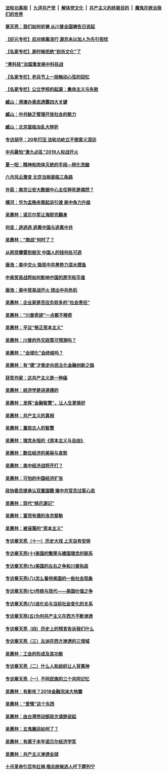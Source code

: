

####  [法轮功真相](../../../../basic/blob/master/README.md?t=04171330) &nbsp;|&nbsp; [九评共产党](../../../../9ping.md/blob/master/README.md?t=04171330) &nbsp;|&nbsp; [解体党文化](../../../../jtdwh.md/blob/master/README.md?t=04171330)  &nbsp;|&nbsp; [共产主义的终极目的](../../../../gczydzjmd.md/blob/master/README.md?t=04171330) &nbsp;|&nbsp; [魔鬼在统治我们的世界](../../../../mgztzwmdsj.md/blob/master/README.md?t=04171330) 

#### [章天亮：我们如何祈祷 从川普全国祷告日说起](../pages/nsc423/n11944627.md?t=04171330) 

#### [【纪元专栏】应对病毒流行 渥京未以加人为先引担忧](../pages/nsc423/n11875714.md?t=04171330) 

#### [【名家专栏】是时候拒绝“封杀文化”了](../pages/nsc423/n11814093.md?t=04171330) 

#### [“黑科技”治国激发美中科技战](../pages/nsc423/n11638056.md?t=04171330) 

#### [【名家专栏】老兵节上一段触动心弦的回忆](../pages/nsc423/n11646016.md?t=04171330) 

#### [【名家专栏】公立学校的起源：集体主义与失败](../pages/nsc423/n11601833.md?t=04171330) 

#### [臧山：港澳办表态透露四大关键](../pages/nsc423/n11421628.md?t=04171330) 

#### [臧山：中共缺乏管理开放社会的能力](../pages/nsc423/n11407457.md?t=04171330) 

#### [臧山：北京面临治乱大转折](../pages/nsc423/n11406895.md?t=04171330) 

#### [专访胡平：20年打压 法轮功屹立不倒意义深远](../pages/nsc423/n11398800.md?t=04171330) 

#### [中共最怕“逢九必乱”2019人权战开火](../pages/nsc423/n11385248.md?t=04171330) 

#### [夏一阳：精神和肉体灭绝的手段—转化洗脑](../pages/nsc423/n11368250.md?t=04171330) 

#### [六月风云激变 北京当局面临三条路](../pages/nsc423/n11313668.md?t=04171330) 

#### [许茹：南京公安大数据中心主任猝死是偶然？](../pages/nsc423/n11064744.md?t=04171330) 

#### [横河：华为孟晚舟案起诉引渡 美中角力升级](../pages/nsc423/n11027230.md?t=04171330) 

#### [吴惠林：诺贝尔奖让海耶克翻身](../pages/nsc423/n10890049.md?t=04171330) 

#### [何坚：逃逃逃 逃离中国与逃离中共](../pages/nsc423/n10592891.md?t=04171330) 

#### [吴惠林：“商战”何时了？](../pages/nsc423/n10573558.md?t=04171330) 

#### [从网贷爆雷到股灾 中国人的钱何处可逃](../pages/nsc423/n10572800.md?t=04171330) 

#### [唐浩：美中交火 隐现中共黑势力混水摸鱼](../pages/nsc423/n10544040.md?t=04171330) 

#### [中美贸易战将如何影响中国的房市和币值](../pages/nsc423/n10543697.md?t=04171330) 

#### [唐浩：美中贸易战开火 烧出中共危机](../pages/nsc423/n10540126.md?t=04171330) 

#### [吴惠林：企业家是否应负较多的“社会责任”](../pages/nsc423/n10535022.md?t=04171330) 

#### [吴惠林：“川普奇迹”一点都不稀奇](../pages/nsc423/n10512808.md?t=04171330) 

#### [吴惠林：平议“修正资本主义”](../pages/nsc423/n10495724.md?t=04171330) 

#### [吴惠林：川普的外交政策可预测吗？](../pages/nsc423/n10462387.md?t=04171330) 

#### [吴惠林：“全球化”会终结吗？](../pages/nsc423/n10452838.md?t=04171330) 

#### [吴惠林：有“德”才能走向民主化金融创新之路](../pages/nsc423/n10432292.md?t=04171330) 

#### [获奖作家：这共产主义是一种癌](../pages/nsc423/n10431541.md?t=04171330) 

#### [吴惠林：经济学是讲道德的](../pages/nsc423/n10398014.md?t=04171330) 

#### [吴惠林：发挥“金融智慧”，让人生更美好](../pages/nsc423/n10375019.md?t=04171330) 

#### [吴惠林：共产主义的真相](../pages/nsc423/n10351394.md?t=04171330) 

#### [吴惠林：重拾古人的智慧](../pages/nsc423/n10337691.md?t=04171330) 

#### [吴惠林：理念永恒的《资本主义与自由》](../pages/nsc423/n10316274.md?t=04171330) 

#### [吴惠林：数位经济的美丽与哀愁](../pages/nsc423/n10292946.md?t=04171330) 

#### [吴惠林：美中经济战将开打？](../pages/nsc423/n10258825.md?t=04171330) 

#### [吴惠林：可怕的中国经济扩张](../pages/nsc423/n10219147.md?t=04171330) 

#### [政协委员提承认双重国籍 揭中共官员过客心态](../pages/nsc423/n10208809.md?t=04171330) 

#### [吴惠林：现代“桃花源记”](../pages/nsc423/n10185234.md?t=04171330) 

#### [吴惠林：富而有德的洛克斐勒](../pages/nsc423/n10142264.md?t=04171330) 

#### [吴惠林：被诬蔑的“资本主义”](../pages/nsc423/n10124816.md?t=04171330) 

#### [专访章天亮（十一）历史大戏 上天自有安排](../pages/nsc423/n10094905.md?t=04171330) 

#### [专访章天亮(十)美国的繁荣与建国理念的联系](../pages/nsc423/n10094899.md?t=04171330) 

#### [专访章天亮(九)美国的左右之争和川普执政](../pages/nsc423/n10094889.md?t=04171330) 

#### [专访章天亮(八)怎么看待美国的一些社会现象](../pages/nsc423/n10094857.md?t=04171330) 

#### [专访章天亮(七)传统与现代——美国价值之争](../pages/nsc423/n10093140.md?t=04171330) 

#### [专访章天亮(六)进化论与当前社会变化的关系](../pages/nsc423/n10092036.md?t=04171330) 

#### [专访章天亮(五)为何共产主义在西方不断渗透](../pages/nsc423/n10083620.md?t=04171330) 

#### [专访章天亮（四）历史上的预言告诉我们什么](../pages/nsc423/n10083606.md?t=04171330) 

#### [专访章天亮（三）左派在西方渗透的三领域](../pages/nsc423/n10081115.md?t=04171330) 

#### [吴惠林：工会的形成及其功能](../pages/nsc423/n10080633.md?t=04171330) 

#### [专访章天亮（二）什么人和组织让人背离神](../pages/nsc423/n10076637.md?t=04171330) 

#### [专访章天亮（一）不同民族的三个共同记忆](../pages/nsc423/n10074188.md?t=04171330) 

#### [吴惠林：有影呒？2018金融泡沫大地震](../pages/nsc423/n10040534.md?t=04171330) 

#### [吴惠林：“爱情”这个东西](../pages/nsc423/n10019423.md?t=04171330) 

#### [吴惠林：由台湾劳动部政次请辞说起](../pages/nsc423/n9979679.md?t=04171330) 

#### [吴惠林：五鬼搬运如何了？](../pages/nsc423/n9925338.md?t=04171330) 

#### [吴惠林：有感于本年诺贝尔经济学奖](../pages/nsc423/n9871883.md?t=04171330) 

#### [吴惠林：共产主义渗透全球](../pages/nsc423/n9812748.md?t=04171330) 

#### [十月革命引百年红祸 俄总统候选人吁下葬列宁](../pages/nsc423/n9810182.md?t=04171330) 

